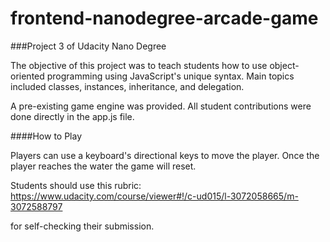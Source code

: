 frontend-nanodegree-arcade-game
===============================

###Project 3 of Udacity Nano Degree

The objective of this project was to teach students how to use object-oriented programming using JavaScript's unique syntax. Main topics included classes, instances, inheritance, and delegation.

A pre-existing game engine was provided. All student contributions were done directly in the app.js file. 

####How to Play

Players can use a keyboard's directional keys to move the player. Once the player reaches the water the game will reset.

Students should use this rubric: https://www.udacity.com/course/viewer#!/c-ud015/l-3072058665/m-3072588797

for self-checking their submission.
